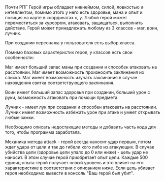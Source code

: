 Почти РПГ
Герой игры обладает никнеймом, силой, ловкостью и интеллектом, помимо этого у него есть здоровье, мана и опыт и позиция на карте в координатах х, у. Любой герой может переместиться за курсором, атаковать, защищаться, выполнить действие. Герой может принадлежать любому из 3 классов - маг, воин, лучник.

При создании персонажа у пользователя есть выбор класса.

Помимо базовых характеристик героя, у классов есть свои особенности:

Маг имеет больший запас маны при создании и способен атаковать на расстоянии. Маг имеет возможность произносить заклинания из списка. Маг имеет возможность изучать заклинания в случае нахождения свитка соответствующего заклинания.

Воин имеет больший запас здоровья при создании, больший урон с руки, возможность атаковать при помощи предмета.

Лучник - имеет лук при создании и способен атаковать на расстоянии. Лучник имеет возможность избежать урон при атаке и умеет открывать любые замки.

Необходимо описать недостающие методы и добавить часть кода для того, чтобы программа заработала.

Механика метода attack - герой всегда наносит удар первым, потом ждет удара от цели и так до гибели кого либо из атакующих. В случае убийства цели (здоровье цели упало до 0 или ниже) - цель удар не наносит. В этом случае герой приобретает опыт цели. Каждые 500 единиц опыта герой получает новый уровень и это влияет на его характеристике в соответствии с описанием ниже. Если цель убивает героя необходимо вывести в консоль "Ваш герой был убит".